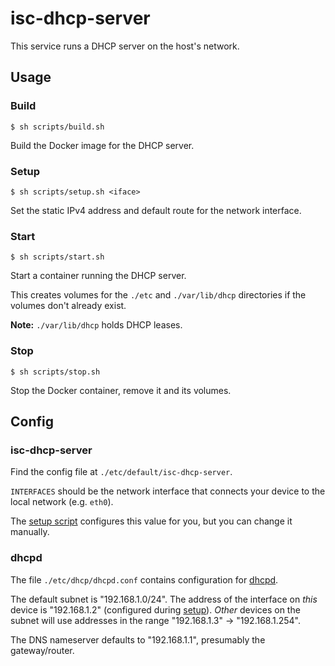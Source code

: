 # isc-dhcp-server

This service runs a DHCP server on the host's network.

## Usage

### Build

`$ sh scripts/build.sh`

Build the Docker image for the DHCP server.

### Setup

`$ sh scripts/setup.sh <iface>`

Set the static IPv4 address and default route for the network interface.

### Start

`$ sh scripts/start.sh`

Start a container running the DHCP server.

This creates volumes for the `./etc` and `./var/lib/dhcp` directories if the volumes don't already exist.

**Note:** `./var/lib/dhcp` holds DHCP leases.

### Stop

`$ sh scripts/stop.sh`

Stop the Docker container, remove it and its volumes.

## Config

### isc-dhcp-server

Find the config file at `./etc/default/isc-dhcp-server`.

`INTERFACES` should be the network interface that connects your device to the local network (e.g. `eth0`).

The [setup script](#setup) configures this value for you, but you can change it manually.

### dhcpd

The file `./etc/dhcp/dhcpd.conf` contains configuration for [dhcpd](https://linux.die.net/man/8/dhcpd).

The default subnet is "192.168.1.0/24". The address of the interface on *this* device is "192.168.1.2" (configured during [setup](#setup)). *Other* devices on the subnet will use addresses in the range "192.168.1.3" -> "192.168.1.254".

The DNS nameserver defaults to "192.168.1.1", presumably the gateway/router.
